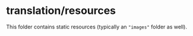 # translation/resources

This folder contains static resources (typically an `"images"` folder as well).
